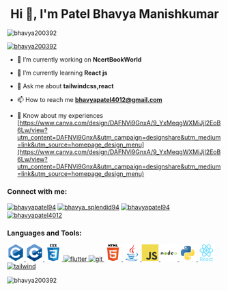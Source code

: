 <h1 align="center">Hi 👋, I'm Patel Bhavya Manishkumar</h1>
<p align="left"> <img src="https://komarev.com/ghpvc/?username=bhavya200392&label=Profile%20views&color=0e75b6&style=flat" alt="bhavya200392" /> </p>

<p align="left"> <a href="https://github.com/ryo-ma/github-profile-trophy"><img src="https://github-profile-trophy.vercel.app/?username=bhavya200392" alt="bhavya200392" /></a> </p>

- 🔭 I’m currently working on **NcertBookWorld**

- 🌱 I’m currently learning **React js**

- 💬 Ask me about **tailwindcss,react**

- 📫 How to reach me **bhavyapatel4012@gmail.com**

- 📄 Know about my experiences [https://www.canva.com/design/DAFNVi9GnxA/9_YxMeqgWXMiJjI2EoB6Lw/view?utm_content=DAFNVi9GnxA&utm_campaign=designshare&utm_medium=link&utm_source=homepage_design_menu](https://www.canva.com/design/DAFNVi9GnxA/9_YxMeqgWXMiJjI2EoB6Lw/view?utm_content=DAFNVi9GnxA&utm_campaign=designshare&utm_medium=link&utm_source=homepage_design_menu)

<h3 align="left">Connect with me:</h3>
<p align="left">
<a href="https://linkedin.com/in/bhavyapatel94" target="blank"><img align="center" src="https://raw.githubusercontent.com/rahuldkjain/github-profile-readme-generator/master/src/images/icons/Social/linked-in-alt.svg" alt="bhavyapatel94" height="30" width="40" /></a>
<a href="https://instagram.com/bhavya_splendid94" target="blank"><img align="center" src="https://raw.githubusercontent.com/rahuldkjain/github-profile-readme-generator/master/src/images/icons/Social/instagram.svg" alt="bhavya_splendid94" height="30" width="40" /></a>
<a href="https://www.hackerrank.com/bhavyapatel94" target="blank"><img align="center" src="https://raw.githubusercontent.com/rahuldkjain/github-profile-readme-generator/master/src/images/icons/Social/hackerrank.svg" alt="bhavyapatel94" height="30" width="40" /></a>
<a href="https://www.leetcode.com/bhavyapatel4012" target="blank"><img align="center" src="https://raw.githubusercontent.com/rahuldkjain/github-profile-readme-generator/master/src/images/icons/Social/leet-code.svg" alt="bhavyapatel4012" height="30" width="40" /></a>
</p>

<h3 align="left">Languages and Tools:</h3>
<p align="left"> <a href="https://www.cprogramming.com/" target="_blank" rel="noreferrer"> <img src="https://raw.githubusercontent.com/devicons/devicon/master/icons/c/c-original.svg" alt="c" width="40" height="40"/> </a> <a href="https://www.w3schools.com/cpp/" target="_blank" rel="noreferrer"> <img src="https://raw.githubusercontent.com/devicons/devicon/master/icons/cplusplus/cplusplus-original.svg" alt="cplusplus" width="40" height="40"/> </a> <a href="https://www.w3schools.com/css/" target="_blank" rel="noreferrer"> <img src="https://raw.githubusercontent.com/devicons/devicon/master/icons/css3/css3-original-wordmark.svg" alt="css3" width="40" height="40"/> </a> <a href="https://flutter.dev" target="_blank" rel="noreferrer"> <img src="https://www.vectorlogo.zone/logos/flutterio/flutterio-icon.svg" alt="flutter" width="40" height="40"/> </a> <a href="https://git-scm.com/" target="_blank" rel="noreferrer"> <img src="https://www.vectorlogo.zone/logos/git-scm/git-scm-icon.svg" alt="git" width="40" height="40"/> </a> <a href="https://www.w3.org/html/" target="_blank" rel="noreferrer"> <img src="https://raw.githubusercontent.com/devicons/devicon/master/icons/html5/html5-original-wordmark.svg" alt="html5" width="40" height="40"/> </a> <a href="https://www.java.com" target="_blank" rel="noreferrer"> <img src="https://raw.githubusercontent.com/devicons/devicon/master/icons/java/java-original.svg" alt="java" width="40" height="40"/> </a> <a href="https://developer.mozilla.org/en-US/docs/Web/JavaScript" target="_blank" rel="noreferrer"> <img src="https://raw.githubusercontent.com/devicons/devicon/master/icons/javascript/javascript-original.svg" alt="javascript" width="40" height="40"/> </a> <a href="https://nodejs.org" target="_blank" rel="noreferrer"> <img src="https://raw.githubusercontent.com/devicons/devicon/master/icons/nodejs/nodejs-original-wordmark.svg" alt="nodejs" width="40" height="40"/> </a> <a href="https://www.python.org" target="_blank" rel="noreferrer"> <img src="https://raw.githubusercontent.com/devicons/devicon/master/icons/python/python-original.svg" alt="python" width="40" height="40"/> </a> <a href="https://reactjs.org/" target="_blank" rel="noreferrer"> <img src="https://raw.githubusercontent.com/devicons/devicon/master/icons/react/react-original-wordmark.svg" alt="react" width="40" height="40"/> </a> <a href="https://tailwindcss.com/" target="_blank" rel="noreferrer"> <img src="https://www.vectorlogo.zone/logos/tailwindcss/tailwindcss-icon.svg" alt="tailwind" width="40" height="40"/> </a> </p>

<p><img align="center" src="https://github-readme-streak-stats.herokuapp.com/?user=bhavya200392&" alt="bhavya200392" /></p>
